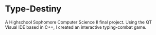 # Type-Destiny
A Highschool Sophomore Computer Science II final project. Using the QT Visual IDE based in C++, I created an interactive typing-combat game.
